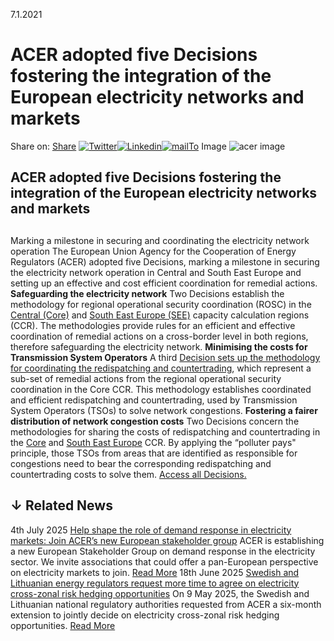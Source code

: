7.1.2021
# ACER adopted five Decisions fostering the integration of the European electricity networks and markets
Share on: [Share](https://www.addtoany.com/share#url=https%3A%2F%2Fwww.acer.europa.eu%2Fnews%2Facer-adopted-five-decisions-fostering-integration-european-electricity-networks-and-markets&title=ACER%20adopted%20five%20Decisions%20fostering%20the%20integration%20of%20the%20European%20electricity%20networks%20and%20markets)
[![Twitter](https://www.acer.europa.eu/sites/default/files/bluesky.svg)](https://www.acer.europa.eu/#bluesky)[![Linkedin](https://www.acer.europa.eu/sites/default/files/linkedin.svg)](https://www.acer.europa.eu/#linkedin)[![mailTo](https://www.acer.europa.eu/sites/default/files/copy-url.png)](https://www.acer.europa.eu/#copy_link)
Image
![acer image](https://www.acer.europa.eu/sites/default/files/styles/main_images_news_and_pages_little_/public/2020-12/TSO_0.jpg?itok=yQxPPx3_)
## ACER adopted five Decisions fostering the integration of the European electricity networks and markets
## 
Marking a milestone in securing and coordinating the electricity network operation
The European Union Agency for the Cooperation of Energy Regulators (ACER) adopted five Decisions, marking a milestone in securing the electricity network operation in Central and South East Europe and setting up an effective and cost efficient coordination for remedial actions.
**Safeguarding the electricity network**
Two Decisions establish the methodology for regional operational security coordination (ROSC) in the [Central (Core)](https://www.acer.europa.eu/Official_documents/Acts_of_the_Agency/Individual%20decisions/ACER%20Decision%2033-2020%20on%20Core%20ROSC.pdf) and [South East Europe (SEE)](https://www.acer.europa.eu/Official_documents/Acts_of_the_Agency/Individual%20decisions/ACER%20Decision%2034-2020%20on%20SEE%20ROSC.pdf) capacity calculation regions (CCR). The methodologies provide rules for an efficient and effective coordination of remedial actions on a cross-border level in both regions, therefore safeguarding the electricity network.
**Minimising the costs for Transmission System Operators**
A third [Decision sets up the methodology for coordinating the redispatching and countertrading](https://www.acer.europa.eu/Official_documents/Acts_of_the_Agency/Individual%20decisions/ACER%20Decision%2035-2020%20on%20Core%20RDCT%2035.pdf), which represent a sub-set of remedial actions from the regional operational security coordination in the Core CCR. This methodology establishes coordinated and efficient redispatching and countertrading, used by Transmission System Operators (TSOs) to solve network congestions.
**Fostering a fairer distribution of network congestion costs**
Two Decisions concern the methodologies for sharing the costs of redispatching and countertrading in the [Core](https://www.acer.europa.eu/Official_documents/Acts_of_the_Agency/Individual%20decisions/ACER%20Decision%2030-2020%20on%20Core%20RDCT%20Cost%20Sharing.pdf) and [South East Europe](https://www.acer.europa.eu/Official_documents/Acts_of_the_Agency/Individual%20decisions/ACER%20Decision%2031-2020%20on%20SEE%20RDCT%20Cost%20Sharing.pdf) CCR. By applying the “polluter pays" principle, those TSOs from areas that are identified as responsible for congestions need to bear the corresponding redispatching and countertrading costs to solve them.
[Access all Decisions.](https://www.acer.europa.eu/Official_documents/Acts_of_the_Agency/Pages/Individual-decision.aspx)
## ↓ Related News
4th July 2025 
[Help shape the role of demand response in electricity markets: Join ACER’s new European stakeholder group](https://www.acer.europa.eu/news/help-shape-role-demand-response-electricity-markets-join-acers-new-european-stakeholder-group)
ACER is establishing a new European Stakeholder Group on demand response in the electricity sector. We invite associations that could offer a pan-European perspective on electricity markets to join. 
[Read More](https://www.acer.europa.eu/news/help-shape-role-demand-response-electricity-markets-join-acers-new-european-stakeholder-group)
18th June 2025 
[Swedish and Lithuanian energy regulators request more time to agree on electricity cross-zonal risk hedging opportunities](https://www.acer.europa.eu/news/swedish-and-lithuanian-energy-regulators-request-more-time-agree-electricity-cross-zonal-risk-hedging-opportunities)
On 9 May 2025, the Swedish and Lithuanian national regulatory authorities requested from ACER a six-month extension to jointly decide on electricity cross-zonal risk hedging opportunities. 
[Read More](https://www.acer.europa.eu/news/swedish-and-lithuanian-energy-regulators-request-more-time-agree-electricity-cross-zonal-risk-hedging-opportunities)
[](https://www.acer.europa.eu/news/acer-adopted-five-decisions-fostering-integration-european-electricity-networks-and-markets)
